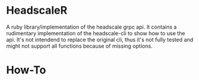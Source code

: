# HeadscaleR
A ruby library/implementation of the headscale grpc api.
It contains a rudimentary implementation of the headscale-cli to show how to use the api. It's not 
intendend to replace the original cli, thus it's not fully tested and might not support all functions 
because of missing options.

# How-To
 